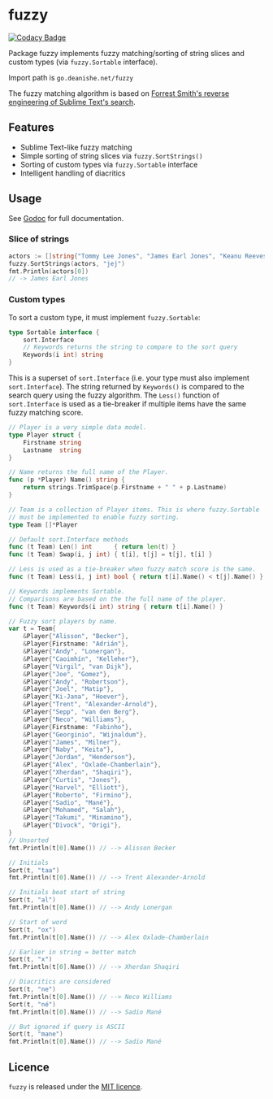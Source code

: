 fuzzy
=====

[![Codacy Badge](https://api.codacy.com/project/badge/Grade/9cdd179cb6ce4236979ef01915b9e6eb)](https://app.codacy.com/manual/deanishe/go-fuzzy?utm_source=github.com&utm_medium=referral&utm_content=deanishe/go-fuzzy&utm_campaign=Badge_Grade_Settings)

Package fuzzy implements fuzzy matching/sorting of string slices and custom types (via `fuzzy.Sortable` interface).

Import path is `go.deanishe.net/fuzzy`

The fuzzy matching algorithm is based on [Forrest Smith's reverse engineering of Sublime Text's search][forrest].


Features
--------

- Sublime Text-like fuzzy matching
- Simple sorting of string slices via `fuzzy.SortStrings()`
- Sorting of custom types via `fuzzy.Sortable` interface
- Intelligent handling of diacritics


Usage
-----

See [Godoc][godoc] for full documentation.


### Slice of strings ###

```go
actors := []string{"Tommy Lee Jones", "James Earl Jones", "Keanu Reeves"}
fuzzy.SortStrings(actors, "jej")
fmt.Println(actors[0])
// -> James Earl Jones
```


### Custom types ###

To sort a custom type, it must implement `fuzzy.Sortable`:

```go
type Sortable interface {
    sort.Interface
    // Keywords returns the string to compare to the sort query
    Keywords(i int) string
}
```

This is a superset of `sort.Interface` (i.e. your type must also implement `sort.Interface`). The string returned by `Keywords()` is compared to the search query using the fuzzy algorithm. The `Less()` function of `sort.Interface` is used as a tie-breaker if multiple items have the same fuzzy matching score.

```go
// Player is a very simple data model.
type Player struct {
    Firstname string
    Lastname  string
}

// Name returns the full name of the Player.
func (p *Player) Name() string {
    return strings.TrimSpace(p.Firstname + " " + p.Lastname)
}

// Team is a collection of Player items. This is where fuzzy.Sortable
// must be implemented to enable fuzzy sorting.
type Team []*Player

// Default sort.Interface methods
func (t Team) Len() int      { return len(t) }
func (t Team) Swap(i, j int) { t[i], t[j] = t[j], t[i] }

// Less is used as a tie-breaker when fuzzy match score is the same.
func (t Team) Less(i, j int) bool { return t[i].Name() < t[j].Name() }

// Keywords implements Sortable.
// Comparisons are based on the the full name of the player.
func (t Team) Keywords(i int) string { return t[i].Name() }

// Fuzzy sort players by name.
var t = Team{
    &Player{"Alisson", "Becker"},
    &Player{Firstname: "Adrián"},
    &Player{"Andy", "Lonergan"},
    &Player{"Caoimhín", "Kelleher"},
    &Player{"Virgil", "van Dijk"},
    &Player{"Joe", "Gomez"},
    &Player{"Andy", "Robertson"},
    &Player{"Joel", "Matip"},
    &Player{"Ki-Jana", "Hoever"},
    &Player{"Trent", "Alexander-Arnold"},
    &Player{"Sepp", "van den Berg"},
    &Player{"Neco", "Williams"},
    &Player{Firstname: "Fabinho"},
    &Player{"Georginio", "Wijnaldum"},
    &Player{"James", "Milner"},
    &Player{"Naby", "Keita"},
    &Player{"Jordan", "Henderson"},
    &Player{"Alex", "Oxlade-Chamberlain"},
    &Player{"Xherdan", "Shaqiri"},
    &Player{"Curtis", "Jones"},
    &Player{"Harvel", "Elliott"},
    &Player{"Roberto", "Firmino"},
    &Player{"Sadio", "Mané"},
    &Player{"Mohamed", "Salah"},
    &Player{"Takumi", "Minamino"},
    &Player{"Divock", "Origi"},
}
// Unsorted
fmt.Println(t[0].Name()) // --> Alisson Becker

// Initials
Sort(t, "taa")
fmt.Println(t[0].Name()) // --> Trent Alexander-Arnold

// Initials beat start of string
Sort(t, "al")
fmt.Println(t[0].Name()) // --> Andy Lonergan

// Start of word
Sort(t, "ox")
fmt.Println(t[0].Name()) // --> Alex Oxlade-Chamberlain

// Earlier in string = better match
Sort(t, "x")
fmt.Println(t[0].Name()) // --> Xherdan Shaqiri

// Diacritics are considered
Sort(t, "ne")
fmt.Println(t[0].Name()) // --> Neco Williams
Sort(t, "né")
fmt.Println(t[0].Name()) // --> Sadio Mané

// But ignored if query is ASCII
Sort(t, "mane")
fmt.Println(t[0].Name()) // --> Sadio Mané
```


Licence
-------

`fuzzy` is released under the [MIT licence][mit].

[godoc]: https://godoc.org/go.deanishe.net/fuzzy
[forrest]: https://blog.forrestthewoods.com/reverse-engineering-sublime-text-s-fuzzy-match-4cffeed33fdb
[mit]: ./LICENCE.txt
